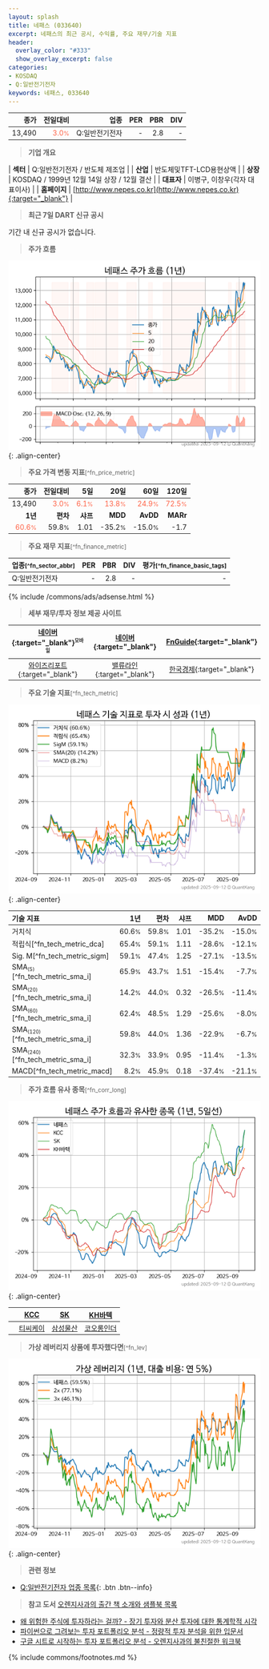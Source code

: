 ```yaml
---
layout: splash
title: 네패스 (033640)
excerpt: 네패스의 최근 공시, 수익률, 주요 재무/기술 지표
header:
  overlay_color: "#333"
  show_overlay_excerpt: false
categories:
- KOSDAQ
- Q:일반전기전자
keywords: 네패스, 033640
---
```


| **종가** | **전일대비** | **업종** | **PER** | **PBR** | **DIV** |
| -------: | -----------: | -------: | ------: | ------: | ------: |
| 13,490 | <span style="color: tomato">3.0<small>%</small></span> | Q:일반전기전자 | - | 2.8 | - |

<!-- more -->


> **기업 개요**<a id="company"></a>

| <span style="white-space:nowrap;">**섹터**</span> | Q:일반전기전자 / 반도체 제조업 |
| <span style="white-space:nowrap;">**산업**</span> | 반도체및TFT-LCD용현상액 |
| <span style="white-space:nowrap;">**상장**</span> | KOSDAQ / 1999년 12월 14일 상장 / 12월 결산 |
| <span style="white-space:nowrap;">**대표자**</span> | 이병구, 이창우(각자 대표이사) |
| <span style="white-space:nowrap;">**홈페이지**</span> | [http://www.nepes.co.kr](http://www.nepes.co.kr){:target="_blank"} |


> **최근 7일 DART 신규 공시**<a id="dart"></a>

기간 내 신규 공시가 없습니다.


> **주가 흐름**<a id="price"></a>

![033640](/stock/images/033640.png){: .align-center}


> **주요 가격 변동 지표**<small>[^fn_price_metric]</small>

| **종가** | **전일대비** | **5일** | **20일** | **60일** | **120일** |
| -------: | -----------: | ------: | -------: | -------: | --------: |
| 13,490 | <span style="color: tomato">3.0<small>%</small></span> | <span style="color: tomato">6.1<small>%</small></span> | <span style="color: tomato">13.8<small>%</small></span> | <span style="color: tomato">24.9<small>%</small></span> | <span style="color: tomato">72.5<small>%</small></span> |
| **1년** | **편차** | **샤프** | **MDD** | **AvDD** | **MARr** |
| <span style="color: tomato">60.6<small>%</small></span> | 59.8<small>%</small> | 1.01 | -35.2<small>%</small> | -15.0<small>%</small> | -1.7 |


> **주요 재무 지표**<small>[^fn_finance_metric]</small>

| **업종**<small>[^fn_sector_abbr]</small> | **PER** | **PBR** | **DIV** | **평가**<small>[^fn_finance_basic_tags]</small> |
| :--------------------------------------- | ------: | ------: | ------: | ----------------------------------------------: |
| Q:일반전기전자 | - | 2.8 | - | - |



{% include /commons/ads/adsense.html %}

> **세부 재무/투자 정보 제공 사이트**

| [네이버](https://m.stock.naver.com/domestic/stock/033640/finance/summary){:target="_blank"}<sup><small>모바일</small></sup> | [네이버](https://finance.naver.com/item/coinfo.naver?code=033640){:target="_blank"} | [FnGuide](https://comp.fnguide.com/SVO2/ASP/SVD_Invest.asp?gicode=A033640&MenuYn=Y){:target="_blank"} |
| :---: | :---: | :---: |
| [와이즈리포트](https://comp.wisereport.co.kr/company/c1040001.aspx?cmp_cd=033640){:target="_blank"} | [밸류라인](https://www.valueline.co.kr/finance/summary/033640){:target="_blank"} | [한국경제](https://markets.hankyung.com/stock/033640/financial-summary){:target="_blank"} |


> **주요 기술 지표**<small>[^fn_tech_metric]</small>


![033640](/stock/images/033640_tech.png){: .align-center}

| **기술 지표** | **1년** | **편차** | **샤프** | **MDD** | **AvDD** |
| :------------ | ------: | -----------: | -------: | ------: | -------: |
| 거치식 | 60.6<small>%</small> | 59.8<small>%</small> | 1.01 | -35.2<small>%</small> | -15.0<small>%</small> |
| 적립식[^fn_tech_metric_dca] | 65.4<small>%</small> | 59.1<small>%</small> | 1.11 | -28.6<small>%</small> | -12.1<small>%</small> |
| Sig. M[^fn_tech_metric_sigm] | 59.1<small>%</small> | 47.4<small>%</small> | 1.25 | -27.1<small>%</small> | -13.5<small>%</small> |
| SMA<small><sub>(5)</sub></small>[^fn_tech_metric_sma_i] | 65.9<small>%</small> | 43.7<small>%</small> | 1.51 | -15.4<small>%</small> | -7.7<small>%</small> |
| SMA<small><sub>(20)</sub></small>[^fn_tech_metric_sma_i] | 14.2<small>%</small> | 44.0<small>%</small> | 0.32 | -26.5<small>%</small> | -11.4<small>%</small> |
| SMA<small><sub>(60)</sub></small>[^fn_tech_metric_sma_i] | 62.4<small>%</small> | 48.5<small>%</small> | 1.29 | -25.6<small>%</small> | -8.0<small>%</small> |
| SMA<small><sub>(120)</sub></small>[^fn_tech_metric_sma_i] | 59.8<small>%</small> | 44.0<small>%</small> | 1.36 | -22.9<small>%</small> | -6.7<small>%</small> |
| SMA<small><sub>(240)</sub></small>[^fn_tech_metric_sma_i] | 32.3<small>%</small> | 33.9<small>%</small> | 0.95 | -11.4<small>%</small> | -1.3<small>%</small> |
| MACD[^fn_tech_metric_macd] | 8.2<small>%</small> | 45.9<small>%</small> | 0.18 | -37.4<small>%</small> | -21.1<small>%</small> |


> **주가 흐름 유사 종목**<a id="corr"></a><small>[^fn_corr_long]</small>

![033640](/stock/images/033640_corr.png){: .align-center}

|       | [KCC](/002380/) | [SK](/034730/) | [KH바텍](/060720/) |
| :---: | :------------------------------------: | :------------------------------------: | :------------------------------------: |
|       | [티씨케이](/064760/) | [삼성물산](/028260/) | [코오롱인더](/120110/) |


> **가상 레버리지 상품에 투자했다면**<a id="2x"></a><small>[^fn_lev]</small>

![033640](/stock/images/033640_2x.png){: .align-center}


> **관련 정보**

- [Q:일반전기전자 업종 목록](/stats/sector/kosdaq_업종_일반전기전자_종목/){: .btn .btn--info}

> **참고 도서** [오렌지사과의 출간 책 소개와 샘플북 목록](https://kongdori.tistory.com/691)

- [왜 위험한 주식에 투자하라는 걸까? - 장기 투자와 분산 투자에 대한 통계학적 시각](https://kongdori.tistory.com/421)
- [파이썬으로 그려보는 투자 포트폴리오 분석  - 정량적 투자 분석을 위한 입문서](https://kongdori.tistory.com/643)
- [구글 시트로 시작하는 투자 포트폴리오 분석 - 오렌지사과의 불친절한 워크북](https://kongdori.tistory.com/449)


{% include commons/footnotes.md %}